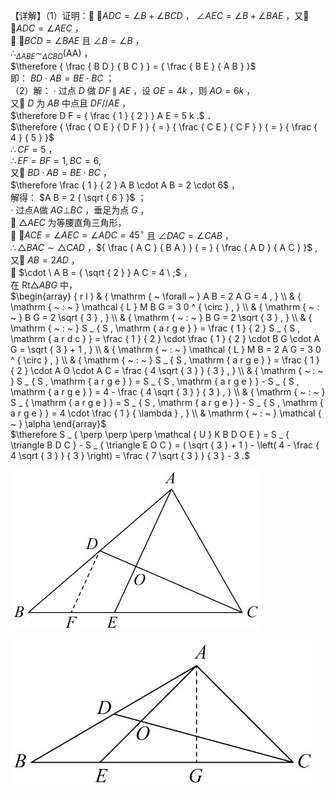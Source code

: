 【详解】（1）证明： $\angle A D C = \angle B + \angle B C D$ ， $\angle A E C = \angle B + \angle B A E$ ，又 $\angle A D C = \angle A E C$ ，  
 $\angle B C D = \angle B A E$ 且 $\angle B = \angle B$ ，  
$\therefore _ { \Delta A B E } \sim _ { \Delta C B D } ( \mathrm { A A } )$ ，  
$\therefore { \frac { B D } { B C } } = { \frac { B E } { A B } }$   
即： $B D \cdot A B = B E \cdot B C$ ；  
（2）解： $\cdot$ 过点 $D$ 做 $D F$ ∥ $A E$ ，设 $O E = 4 k$ ，则 $A O = 6 k$ ，  
又 $D$ 为 $A B$ 中点且 $D F / / A E$ ，  
$\therefore D F = { \frac { 1 } { 2 } } A E = 5 k .$ ．  
$\therefore { \frac { O E } { D F } } { = } { \frac { C E } { C F } } { = } { \frac { 4 } { 5 } }$   
$\therefore C F = 5$ ，  
$\therefore E F = B F = 1 , B C = 6 ,$   
又 $B D \cdot A B = B E \cdot B C$ ，  
$\therefore \frac { 1 } { 2 } A B \cdot A B = 2 \cdot 6$ ，  
解得： $A B = 2 { \sqrt { 6 } }$ ；  
$\cdot$ 过点A做 $A G \bot B C$ ，垂足为点 $G$ ，  
 $\triangle A E C$ 为等腰直角三角形，  
 $\angle A C E = \angle A E C = \angle A D C = 4 5 ^ { \circ }$ 且 $\angle D A C = \angle C A B$ ，  
$\therefore \triangle B A C \sim \triangle C A D$ ，${ \frac { A C } { B A } } { = } { \frac { A D } { A C } }$ ,  
又 $A B = 2 A D$ ，  
 $\cdot \ A B = { \sqrt { 2 } } A C = 4 \ ;$ ，  
在 $\mathrm { R t } \triangle A B G$ 中，  
$\begin{array} { r l } & { \mathrm { ~ \forall ~ } A B = 2 A G = 4 , } \\ & { \mathrm { ~ : ~ } \mathcal { L } M B G = 3 0 ^ { \circ } , } \\ & { \mathrm { ~ : ~ } B G = 2 \sqrt { 3 } , } \\ & { \mathrm { ~ : ~ } B G = 2 \sqrt { 3 } , } \\ & { \mathrm { ~ : ~ } S _ { S , \mathrm { a r g e } } = \frac { 1 } { 2 } S _ { S , \mathrm { a r d c } } = \frac { 1 } { 2 } \cdot \frac { 1 } { 2 } \cdot B G \cdot A G = \sqrt { 3 } + 1 , } \\ & { \mathrm { ~ : ~ } \mathcal { L } M B = 2 A G = 3 0 ^ { \circ } , } \\ & { \mathrm { ~ : ~ } S _ { S , \mathrm { a r g e } } = \frac { 1 } { 2 } \cdot A O \cdot A C = \frac { 4 \sqrt { 3 } } { 3 } , } \\ & { \mathrm { ~ : ~ } S _ { S , \mathrm { a r g e } } = S _ { S , \mathrm { a r g e } } - S _ { S , \mathrm { a r g e } } = 4 - \frac { 4 \sqrt { 3 } } { 3 } , } \\ & { \mathrm { ~ : ~ } S _ { \mathrm { a r g e } } = S _ { S , \mathrm { a r g e } } - S _ { S , \mathrm { a r g e } } = 4 \cdot \frac { 1 } { \lambda } , } \\ &  \mathrm { ~ : ~ } \mathcal { ~ } \alpha \end{array}$   
$\therefore S _ { \perp \perp \perp \mathcal { U } K B D O E } = S _ { \triangle B D C } - S _ { \triangle E O C } = ( \sqrt { 3 } + 1 ) - \left( 4 - \frac { 4 \sqrt { 3 } } { 3 } \right) = \frac { 7 \sqrt { 3 } } { 3 } - 3 .$

![](<../../qs_image_DB/专题1-2_一文吃透相似三角形12个模型·共14类题型（解析版）/4545c19cdb65e17a4010658563fceeebbc61efff643a4954e778404fb4bcf446.jpg>)

![](<../../qs_image_DB/专题1-2_一文吃透相似三角形12个模型·共14类题型（解析版）/76010ec275b1cef196eeff810873977a82c3aa6261ac8898beb5158d0c900926.jpg>)
